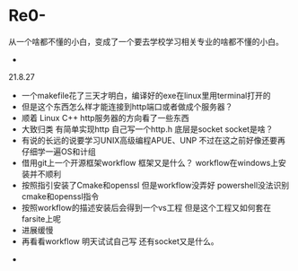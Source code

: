 # Re0-

从一个啥都不懂的小白，变成了一个要去学校学习相关专业的啥都不懂的小白。

-
21.8.27
* 一个makefile花了三天才明白，编译好的exe在linux里用terminal打开的
* 但是这个东西怎么样才能连接到http端口或者做成个服务器？
* 顺着 Linux C++ http服务器的方向看了一些东西
* 大致归类 有简单实现http 自己写一个http.h 底层是socket  socket是啥？
* 有说的长远的说要学习UNIX高级编程APUE、UNP 不过在这之前好像还要再仔细学一遍OS和计组
* 借用git上一个开源框架workflow 框架又是什么？ workflow在windows上安装并不顺利
* 按照指引安装了Cmake和openssl 但是workflow没弄好 powershell没法识别cmake和openssl指令
* 按照workflow的描述安装后会得到一个vs工程 但是这个工程又如何套在farsite上呢
* 进展缓慢
* 再看看workflow 明天试试自己写 还有socket又是什么。
-
